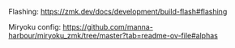 Flashing: https://zmk.dev/docs/development/build-flash#flashing

Miryoku config: https://github.com/manna-harbour/miryoku_zmk/tree/master?tab=readme-ov-file#alphas
